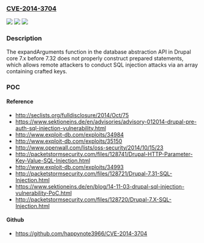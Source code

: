 ### [CVE-2014-3704](https://cve.mitre.org/cgi-bin/cvename.cgi?name=CVE-2014-3704)
![](https://img.shields.io/static/v1?label=Product&message=n%2Fa&color=blue)
![](https://img.shields.io/static/v1?label=Version&message=n%2Fa&color=blue)
![](https://img.shields.io/static/v1?label=Vulnerability&message=n%2Fa&color=brighgreen)

### Description

The expandArguments function in the database abstraction API in Drupal core 7.x before 7.32 does not properly construct prepared statements, which allows remote attackers to conduct SQL injection attacks via an array containing crafted keys.

### POC

#### Reference
- http://seclists.org/fulldisclosure/2014/Oct/75
- https://www.sektioneins.de/en/advisories/advisory-012014-drupal-pre-auth-sql-injection-vulnerability.html
- http://www.exploit-db.com/exploits/34984
- http://www.exploit-db.com/exploits/35150
- http://www.openwall.com/lists/oss-security/2014/10/15/23
- http://packetstormsecurity.com/files/128741/Drupal-HTTP-Parameter-Key-Value-SQL-Injection.html
- http://www.exploit-db.com/exploits/34993
- http://packetstormsecurity.com/files/128721/Drupal-7.31-SQL-Injection.html
- https://www.sektioneins.de/en/blog/14-11-03-drupal-sql-injection-vulnerability-PoC.html
- http://packetstormsecurity.com/files/128720/Drupal-7.X-SQL-Injection.html

#### Github
- https://github.com/happynote3966/CVE-2014-3704

